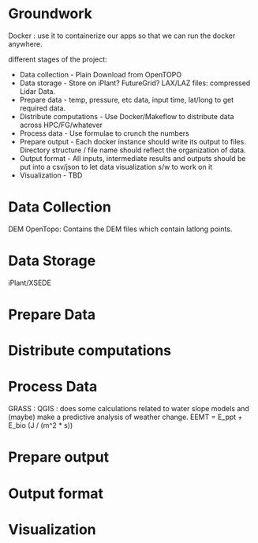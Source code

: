 Groundwork
==

Docker : use it to containerize our apps so that we can run the docker anywhere.

different stages of the project:
* Data collection - Plain Download from OpenTOPO
* Data storage - Store on iPlant? FutureGrid? LAX/LAZ files: compressed Lidar Data.
* Prepare data - temp, pressure, etc data, input time, lat/long to get required data.
* Distribute computations - Use Docker/Makeflow to distribute data across HPC/FG/whatever
* Process data - Use formulae to crunch the numbers
* Prepare output - Each docker instance should write its output to files. Directory structure / file name should reflect the organization of data.
* Output format - All inputs, intermediate results and outputs should be put into a csv/json to let data visualization s/w to work on it
* Visualization - TBD

Data Collection
==
DEM
OpenTopo: Contains the DEM files which contain latlong points.

Data Storage
==
iPlant/XSEDE

Prepare Data
==


Distribute computations
==


Process Data
==
GRASS : 
QGIS : does some calculations related to water slope models and (maybe) make a predictive analysis of weather change.
EEMT = E_ppt + E_bio (J / (m^2 * s))

Prepare output
==


Output format
==


Visualization
==

